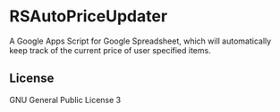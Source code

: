 # RSAutoPriceUpdater
A Google Apps Script for Google Spreadsheet, which will automatically keep track of the current price of user specified items.

## License
GNU General Public License 3
